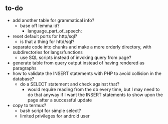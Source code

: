 ## to-do
- add another table for grammatical info?
  - base off lemma.id?
    - language_part_of_speech:
- reset default ports for http/sql?
  - is that a thing for httd/sql?
- separate code into chunks and make a more orderly directory, with subdirectories for langs/functions
  - use SQL scripts instead of invoking query from page?
- generate table from query output instead of having rendered as paragraphs
- how to validate the INSERT statements with PHP to avoid collision in the database?
  - do a SELECT statement and check against that?
    - would require reading from the db every time, but I may need to do that anyway if I want the INSERT statements to show upon the page after a successful update
- copy to termux?
  - bash script for simple select?
  - limited privileges for android user
